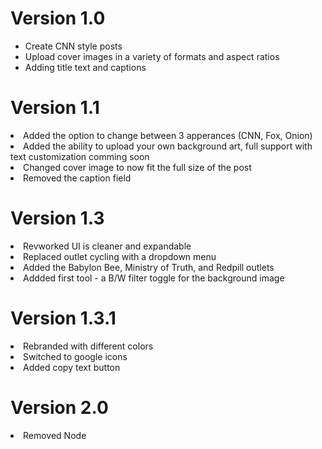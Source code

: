 # Version 1.0
- Create CNN style posts
- Upload cover images in a variety of formats and aspect ratios
- Adding title text and captions

# Version 1.1
<li>Added the option to change between 3 apperances (CNN, Fox, Onion)</li>
<li>Added the ability to upload your own background art, full support with text customization comming soon</li>
<li>Changed cover image to now fit the full size of the post</li>
<li>Removed the caption field</li>

# Version 1.3
<li>Revworked UI is cleaner and expandable</li>
<li>Replaced outlet cycling with a dropdown menu</li>
<li>Added the Babylon Bee, Ministry of Truth, and Redpill outlets</li>
<li>Addded first tool - a B/W filter toggle for the background image</li>

# Version 1.3.1
<li>Rebranded with different colors</li>
<li>Switched to google icons</li>
<li>Added copy text button</li>

# Version 2.0
<li>Removed Node</li>